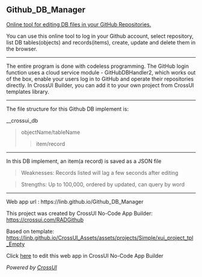 ## Github_DB_Manager

[Online tool for editing DB files in your GitHub Repositories.](https://linb.github.io/Github_DB_Manager)

You can use this online tool to log in your Github account, select repository, list DB tables(objects) and records(items), create, update and delete them in the browser.

<hr>

The entire program is done with codeless programming. The GitHub login function uses a cloud service module - GitHubDBHandler2, which works out of the box, enable your users log in to GitHub and operate their repositories directly. In CrossUI Builder, you can add it to your own project from CrossUI templates library.

<hr>

 The file structure for this Github DB implement is:

__crossui_db
>  objectName/tableName
>>    item/record

<hr>

In this DB implement, an item(a record) is saved as a JSON file

> Weaknesses: Records listed will lag a few seconds after editing

> Strengths: Up to 100,000, ordered by updated, can query by word

<hr>
Web app url : https://linb.github.io/Github_DB_Manager

This project was created by CrossUI No-Code App Builder: https://crossui.com/RADGithub

Based on template: https://linb.github.io/CrossUI_Assets/assets/projects/Simple/xui_project_tpl_Empty

Click [here](https://crossui.com/RADGithub/#!from=github&owner=linb&repo=Github_DB_Manager) to edit this web app in CrossUI No-Code App Builder

<i>Powered by [CrossUI](https://crossui.com)</i>
